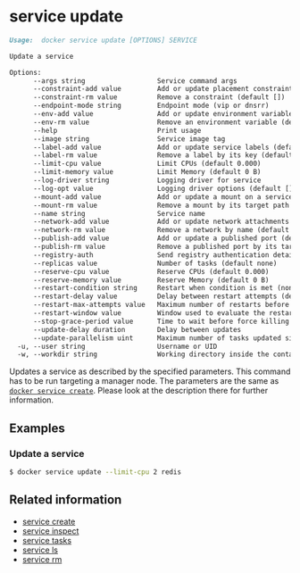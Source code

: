 <!--[metadata]>
+++
title = "service update"
description = "The service update command description and usage"
keywords = ["service, update"]
advisory = "rc"
[menu.main]
parent = "smn_cli"
+++
<![end-metadata]-->

# service update

```Markdown
Usage:  docker service update [OPTIONS] SERVICE

Update a service

Options:
      --args string                  Service command args
      --constraint-add value         Add or update placement constraints (default [])
      --constraint-rm value          Remove a constraint (default [])
      --endpoint-mode string         Endpoint mode (vip or dnsrr)
      --env-add value                Add or update environment variables (default [])
      --env-rm value                 Remove an environment variable (default [])
      --help                         Print usage
      --image string                 Service image tag
      --label-add value              Add or update service labels (default [])
      --label-rm value               Remove a label by its key (default [])
      --limit-cpu value              Limit CPUs (default 0.000)
      --limit-memory value           Limit Memory (default 0 B)
      --log-driver string            Logging driver for service
      --log-opt value                Logging driver options (default [])
      --mount-add value              Add or update a mount on a service
      --mount-rm value               Remove a mount by its target path (default [])
      --name string                  Service name
      --network-add value            Add or update network attachments (default [])
      --network-rm value             Remove a network by name (default [])
      --publish-add value            Add or update a published port (default [])
      --publish-rm value             Remove a published port by its target port (default [])
      --registry-auth                Send registry authentication details to swarm agents
      --replicas value               Number of tasks (default none)
      --reserve-cpu value            Reserve CPUs (default 0.000)
      --reserve-memory value         Reserve Memory (default 0 B)
      --restart-condition string     Restart when condition is met (none, on-failure, or any)
      --restart-delay value          Delay between restart attempts (default none)
      --restart-max-attempts value   Maximum number of restarts before giving up (default none)
      --restart-window value         Window used to evaluate the restart policy (default none)
      --stop-grace-period value      Time to wait before force killing a container (default none)
      --update-delay duration        Delay between updates
      --update-parallelism uint      Maximum number of tasks updated simultaneously
  -u, --user string                  Username or UID
  -w, --workdir string               Working directory inside the container
```

Updates a service as described by the specified parameters. This command has to be run targeting a manager node.
The parameters are the same as [`docker service create`](service_create.md). Please look at the description there
for further information.

## Examples

### Update a service

```bash
$ docker service update --limit-cpu 2 redis
```

## Related information

* [service create](service_create.md)
* [service inspect](service_inspect.md)
* [service tasks](service_tasks.md)
* [service ls](service_ls.md)
* [service rm](service_rm.md)
